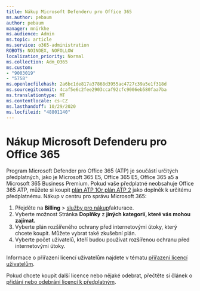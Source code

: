 ```yaml
---
title: Nákup Microsoft Defenderu pro Office 365
ms.author: pebaum
author: pebaum
manager: mnirkhe
ms.audience: Admin
ms.topic: article
ms.service: o365-administration
ROBOTS: NOINDEX, NOFOLLOW
localization_priority: Normal
ms.collection: Adm_O365
ms.custom:
- "9003019"
- "5758"
ms.openlocfilehash: 2a6bc1de817a37868d3955ac4727c39a5e1f318d
ms.sourcegitcommit: 4caf5e6c2fee2903ccaf92cfc9006eb580faa7ba
ms.translationtype: MT
ms.contentlocale: cs-CZ
ms.lasthandoff: 10/29/2020
ms.locfileid: "48801140"
---
```

# <a name="purchase-microsoft-defender-for-office-365"></a>Nákup Microsoft Defenderu pro Office 365

Program Microsoft Defender pro Office 365 (ATP) je součástí určitých předplatných, jako je Microsoft 365 E5, Office 365 E5, Office 365 a5 a Microsoft 365 Business Premium. Pokud vaše předplatné neobsahuje Office 365 ATP, můžete si koupit [plán ATP 1Or plán ATP 2](https:/www.microsoft.com/microsoft-365/exchange/advance-threat-protection?market=um#office-ProductsCompare-785zwzq) jako doplněk k určitému předplatnému. Nákup v centru pro správu Microsoft 365:

1. Přejděte na **Billing**   >   [služby pro nákup](https://go.microsoft.com/fwlink/p/?linkid=868433)fakturace.
2. Vyberte možnost Stránka **Doplňky**  z **jiných kategorií, které vás mohou zajímat.**
3. Vyberte plán rozšířeného ochrany před internetovými útoky, který chcete koupit. Můžete vybrat také zkušební plán.
4. Vyberte počet uživatelů, kteří budou používat rozšířenou ochranu před internetovými útoky.

Informace o přiřazení licencí uživatelům najdete v tématu [přiřazení licencí uživatelům](https://docs.microsoft.com/microsoft-365/admin/manage/assign-licenses-to-users?view=o365-worldwide).

Pokud chcete koupit další licence nebo nějaké odebrat, přečtěte si článek o [přidání nebo odebrání licencí k předplatným](https://docs.microsoft.com/microsoft-365/commerce/licenses/buy-licenses?view=o365-worldwide#add-or-remove-licenses-for-your-business-subscription).
